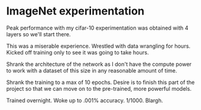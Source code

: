 # ImageNet experimentation

Peak performance with my cifar-10 experimentation was obtained with 4 layers so we'll start there.

This was a miserable experience. Wrestled with data wrangling for hours. Kicked off training only to see it was going to take hours.

Shrank the architecture of the network as I don't have the compute power to work with a dataset of this size in any reasonable amount of time.

Shrank the training to a max of 10 epochs. Desire is to finish this part of the project so that we can move on to the pre-trained, more powerful models.

Trained overnight. Woke up to .001% accuracy. 1/1000. Blargh.